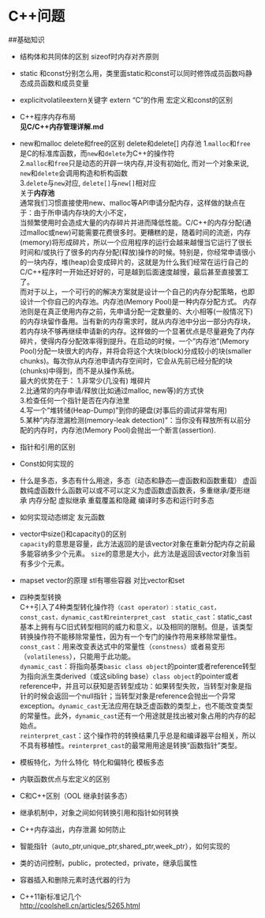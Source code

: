 # C++问题

##基础知识
* 结构体和共同体的区别   sizeof时内存对齐原则

* static 和const分别怎么用，类里面static和const可以同时修饰成员函数吗静态成员函数和成员变量

* explicitvolatileextern关键字  extern “C”的作用   宏定义和const的区别

* C++程序内存布局    
**见C/C++内存管理详解.md**  

* new和malloc delete和free的区别  delete和delete[]  内存池
1.`malloc`和`free`是C的标准库函数，而`new`和`delete`为C++的操作符    
2.`malloc`和`free`只是动态的开辟一块内存,并没有初始化, 而对一个对象来说, `new`和`delete`会调用构造和析构函数  
3.`delete`与`new`对应, `delete[]`与`new[]`相对应   
关于**内存池**    
通常我们习惯直接使用new、malloc等API申请分配内存，这样做的缺点在于：由于所申请内存块的大小不定，   
当频繁使用时会造成大量的内存碎片并进而降低性能。C/C++的内存分配(通过malloc或new)可能需要花费很多时。更糟糕的是，随着时间的流逝，内存(memory)将形成碎片，所以一个应用程序的运行会越来越慢当它运行了很长时间和/或执行了很多的内存分配(释放)操作的时候。特别是，你经常申请很小的一块内存，堆(heap)会变成碎片的，这就是为什么我们经常在运行自己的C/C++程序时一开始还好好的，可是越到后面速度越慢，最后甚至直接罢工了。   
    而对于以上，一个可行的的解决方案就是设计一个自己的内存分配策略，也即设计一个你自己的内存池。内存池(Memory Pool)是一种内存分配方式。 内存池则是在真正使用内存之前，先申请分配一定数量的、大小相等(一般情况下)的内存块留作备用。当有新的内存需求时，就从内存池中分出一部分内存块，若内存块不够再继续申请新的内存。这样做的一个显著优点是尽量避免了内存碎片，使得内存分配效率得到提升。在启动的时候，一个”内存池”(Memory Pool)分配一块很大的内存，并将会将这个大块(block)分成较小的块(smaller chunks)。每次你从内存池申请内存空间时，它会从先前已经分配的块(chunks)中得到，而不是从操作系统。   
最大的优势在于：
1.非常少(几没有) 堆碎片  
2.比通常的内存申请/释放(比如通过malloc, new等)的方式快   
3.检查任何一个指针是否在内存池里   
4.写一个”堆转储(Heap-Dump)”到你的硬盘(对事后的调试非常有用)   
5.某种”内存泄漏检测(memory-leak detection)”：当你没有释放所有以前分配的内存时，内存池(Memory Pool)会抛出一个断言(assertion).  

* 指针和引用的区别

* Const如何实现的

* 什么是多态，多态有什么用途，多态（动态和静态—虚函数和函数重载） 虚函数纯虚函数什么函数可以或不可以定义为虚函数虚函数表，多重继承/菱形继承 内存分配 虚拟继承   重载覆盖和隐藏   编译时多态和运行时多态

*  如何实现动态绑定   友元函数

* vector中size()和capacity()的区别  
`capacity`的意思是容量，此方法返回的是该vector对象在重新分配内存之前最多能容纳多少个元素。
`size`的意思是大小，此方法是返回该vector对象当前有多少个元素。

* mapset vector的原理  stl有哪些容器 对比vector和set

* 四种类型转换   
C++引入了4种类型转化操作符`（cast operator）：static_cast，const_cast，dynamic_cast和reinterpret_cast`  
`static_cast`：static_cast基本上拥有与C旧式转型相同的威力和意义，以及相同的限制。但是，该类型转换操作符不能移除常量性，因为有一个专门的操作符用来移除常量性。  
`const_cast`：用来改变表达式中的常量性（`constness`）或者易变形（`volatileness`），只能用于此功能。  
`dynamic_cast`：将指向基类`basic class object`的pointer或者reference转型为指向派生类derived（或这sibling base）`class object`的pointer或者reference中，并且可以获知是否转型成功：如果转型失败，当转型对象是指针的时候会返回一个null指针；当转型对象是reference会抛出一个异常exception。`dynamic_cast`无法应用在缺乏虚函数的类型上，也不能改变类型的常量性。此外，`dynamic_cast`还有一个用途就是找出被对象占用的内存的起始点。  
`reinterpret_cast`：这个操作符的转换结果几乎总是和编译器平台相关，所以不具有移植性。`reinterpret_cast`的最常用用途是转换“函数指针”类型。

* 模板特化，为什么特化  特化和偏特化  模板多态     

* 内联函数优点与宏定义的区别

* C和C++区别（OOL 继承封装多态）

* 继承机制中，对象之间如何转换引用和指针如何转换

* C++内存溢出，内存泄漏   如何防止

* 智能指针（auto_ptr,unique_ptr,shared_ptr,week_ptr），如何实现的

* 类的访问控制，public，protected，private，继承后属性

* 容器插入和删除元素时迭代器的行为

* C++11新标准记几个  
http://coolshell.cn/articles/5265.html
